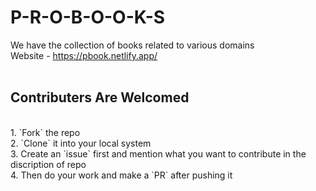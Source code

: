 # P-R-O-B-O-O-K-S
We have the collection of books related to various domains
<br>
Website - https://pbook.netlify.app/
<br>
<br>
## Contributers Are Welcomed 
<br>
1. `Fork` the repo
<br>
2. `Clone` it into your local system
<br>
3. Create an `issue` first and mention what you want to contribute in the discription of repo
<br>
4. Then do your work and make a `PR` after pushing it
